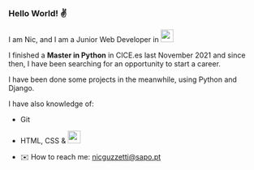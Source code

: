 ### Hello World! :v:

I am Nic, and I am a Junior Web Developer in <img src="https://camo.githubusercontent.com/f588f503d402281815ec27bfe82f9009daa8e2c6f364b83c9ef45c4873d9cd19/68747470733a2f2f7777772e7376677265706f2e636f6d2f73686f772f3335343233382f707974686f6e2e737667" width="25"/>

I finished a **Master in Python** in CICE.es last November 2021 and since then, I have been searching for an opportunity to start a career.

I have been done some projects in the meanwhile, using Python and Django.

I have also knowledge of:

* Git
* HTML, CSS & <img src="https://camo.githubusercontent.com/1fed07091d02bc63d741c771bc8a423fe660c8f5fab7a4ea49655c3499a3080d/68747470733a2f2f7777772e7376677265706f2e636f6d2f73686f772f3334393431392f6a6176617363726970742e737667" width="25"/>

* :envelope: How to reach me: nicguzzetti@sapo.pt

